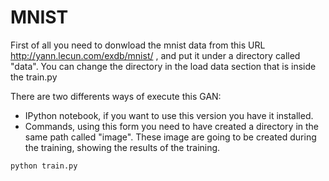 # MNIST

First of all you need to donwload the mnist data from this URL http://yann.lecun.com/exdb/mnist/ , and put it under a directory called "data". You can change the directory in the load data section that is inside the train.py

There are two differents ways of execute this GAN:

* IPython notebook, if you want to use this version you have it installed.
* Commands, using this form you need to have created a directory in the same path called "image". These image are going to be created during the training, showing the results of the training.
```console
python train.py
```